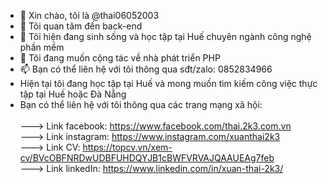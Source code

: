 - 👋 Xin chào, tôi là @thai06052003
- 👀 Tôi quan tâm đến back-end
- 🌱 Tôi hiện đang sinh sống và học tập tại Huế chuyên ngành công nghệ phần mềm
- 💞️ Tôi đang muốn cộng tác về nhà phát triển PHP
- 📫 Bạn có thể liên hệ với tôi thông qua sđt/zalo: 0852834966
- Hiện tại tôi đang học tập tại Huế và mong muốn tìm kiếm công việc thực tập tại Huế hoặc Đà Nẵng
- Bạn có thể liên hệ với tôi thông qua các trang mạng xã hội:<br>
<br>---> Link facebook: https://www.facebook.com/thai.2k3.com.vn
<br>---> Link instagram: https://www.instagram.com/xuanthai2k3
<br>---> Link CV: https://topcv.vn/xem-cv/BVcOBFNRDwUDBFUHDQYJB1cBWFVRVAJQAAUEAg7feb
<br>---> Link linkedIn: https://www.linkedin.com/in/xuan-thai-2k3/

